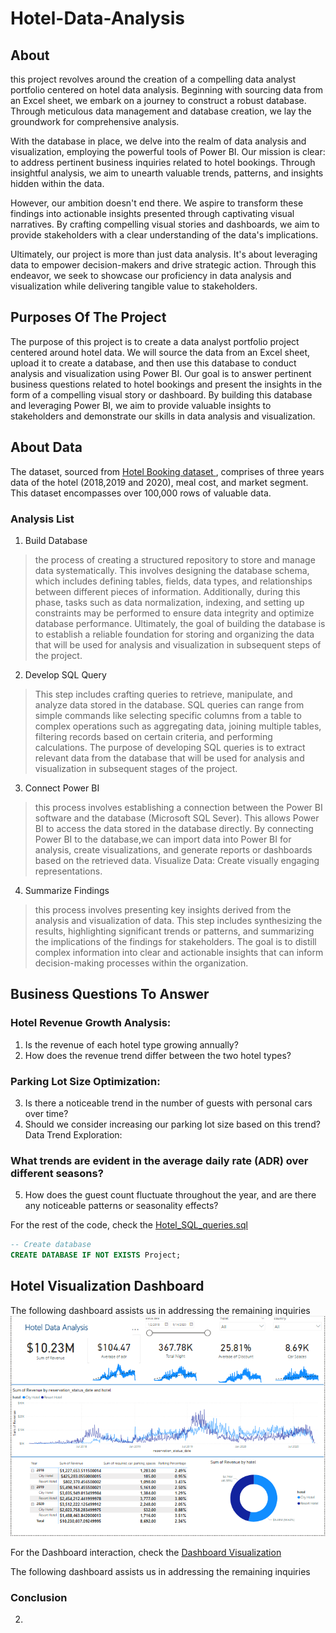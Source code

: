 # Hotel-Data-Analysis
## About
this project revolves around the creation of a compelling data analyst portfolio centered on hotel data analysis. Beginning with sourcing data from an Excel sheet, we embark on a journey to construct a robust database. Through meticulous data management and database creation, we lay the groundwork for comprehensive analysis.

With the database in place, we delve into the realm of data analysis and visualization, employing the powerful tools of Power BI. Our mission is clear: to address pertinent business inquiries related to hotel bookings. Through insightful analysis, we aim to unearth valuable trends, patterns, and insights hidden within the data.

However, our ambition doesn't end there. We aspire to transform these findings into actionable insights presented through captivating visual narratives. By crafting compelling visual stories and dashboards, we aim to provide stakeholders with a clear understanding of the data's implications.

Ultimately, our project is more than just data analysis. It's about leveraging data to empower decision-makers and drive strategic action. Through this endeavor, we seek to showcase our proficiency in data analysis and visualization while delivering tangible value to stakeholders.

## Purposes Of The Project
The purpose of this project is to create a data analyst portfolio project centered around hotel data. We will source the data from an Excel sheet, upload it to create a database, and then use this database to conduct analysis and visualization using Power BI. Our goal is to answer pertinent business questions related to hotel bookings and present the insights in the form of a compelling visual story or dashboard. By building this database and leveraging Power BI, we aim to provide valuable insights to stakeholders and demonstrate our skills in data analysis and visualization.

## About Data
The dataset, sourced from [Hotel Booking dataset ](https://absentdata.com/wp-content/uploads/2021/05/hotel_revenue_historical_full-2.xlsx), comprises of three years data of the hotel (2018,2019 and 2020), meal cost, and market segment. This dataset encompasses over 100,000 rows of valuable data.

### Analysis List

1. Build Database
 >  the process of creating a structured repository to store and manage data systematically. This involves designing the database schema, which includes defining tables, fields, data types, and relationships between different pieces of information. Additionally, during this phase, tasks such as data normalization, indexing, and setting up constraints may be performed to ensure data integrity and optimize database performance. Ultimately, the goal of building the database is to establish a reliable foundation for storing and organizing the data that will be used for analysis and visualization in subsequent steps of the project.

2. Develop SQL Query
> This step includes crafting queries to retrieve, manipulate, and analyze data stored in the database. SQL queries can range from simple commands like selecting specific columns from a table to complex operations such as aggregating data, joining multiple tables, filtering records based on certain criteria, and performing calculations. The purpose of developing SQL queries is to extract relevant data from the database that will be used for analysis and visualization in subsequent stages of the project.

3. Connect Power BI
> this process involves establishing a connection between the Power BI software and the database (Microsoft SQL Sever). This  allows Power BI to access the data stored in the database directly. By connecting Power BI to the database,we can import data into Power BI for analysis, create visualizations, and generate reports or dashboards based on the retrieved data.
Visualize Data: Create visually engaging representations.

4. Summarize Findings
> this process involves presenting key insights derived from the analysis and visualization of data. This step includes synthesizing the results, highlighting significant trends or patterns, and summarizing the implications of the findings for stakeholders. The goal is to distill complex information into clear and actionable insights that can inform decision-making processes within the organization.

## Business Questions To Answer
### Hotel Revenue Growth Analysis:

1. Is the revenue of each hotel type growing annually?
2. How does the revenue trend differ between the two hotel types?

### Parking Lot Size Optimization:

3. Is there a noticeable trend in the number of guests with personal cars over time?
4. Should we consider increasing our parking lot size based on this trend?
Data Trend Exploration:

### What trends are evident in the average daily rate (ADR) over different seasons?

5. How does the guest count fluctuate throughout the year, and are there any noticeable patterns or seasonality effects?


For the rest of the code, check the [Hotel_SQL_queries.sql](https://github.com/Jamaderibigbe/Hotel-Data-Analysis/blob/main/hotel%20Data%20Query.sql)

```sql
-- Create database
CREATE DATABASE IF NOT EXISTS Project;
```
## Hotel Visualization Dashboard

The following dashboard assists us in addressing the remaining inquiries
![Hotel Dashboard](https://github.com/Jamaderibigbe/Hotel-Data-Analysis/blob/main/hotel%20dashboard%20pic.PNG)

For the Dashboard interaction, check the [Dashboard Visualization](https://github.com/Jamaderibigbe/Hotel-Data-Analysis/blob/main/hotel%20visualization.pbix)

The following dashboard assists us in addressing the remaining inquiries
### Conclusion
2. 
